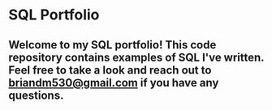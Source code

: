 # SQL Portfolio

## Welcome to my SQL portfolio! This code repository contains examples of SQL I've written. Feel free to take a look and reach out to briandm530@gmail.com if you have any questions.
